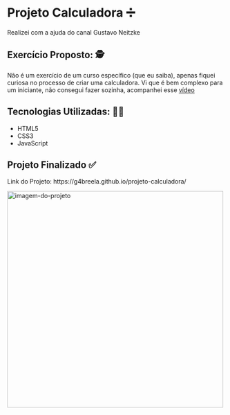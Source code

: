 <h1> Projeto Calculadora ➗ </h1>

<p>Realizei com a ajuda do canal Gustavo Neitzke </p>

<h2> Exercício Proposto: 🕵️ </h2>
<p>
  Não é um exercício de um curso específico (que eu saiba), apenas fiquei curiosa no processo de criar uma calculadora. Vi que é bem complexo para um iniciante, não consegui fazer sozinha, acompanhei esse <a href="https://www.youtube.com/watch?v=42TShjXR0m0" target='_blank'>vídeo</a> 
</p>

<h2> Tecnologias Utilizadas: 👩‍💻 </h2>
<ul> 
<li>HTML5</li>
<li>CSS3</li>
<li>JavaScript</li>
</ul>

<h2> Projeto Finalizado ✅ </h2>

<p> Link do Projeto: https://g4breela.github.io/projeto-calculadora/ </p>

<img alt= "imagem-do-projeto" height="500"
src="https://user-images.githubusercontent.com/103966644/210674609-40f32989-92da-4f10-b7ce-03fecc88ad2e.png">





